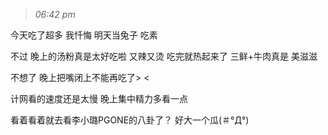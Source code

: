 >*06:42 pm*

今天吃了超多
我忏悔
明天当兔子
吃素
<!--more-->
不过
晚上的汤粉真是太好吃啦
又辣又烫
吃完就热起来了
三鲜+牛肉真是
美滋滋

不想了
晚上把嘴闭上不能再吃了> <

计网看的速度还是太慢
晚上集中精力多看一点

看着看着就去看李小璐PGONE的八卦了？
好大一个瓜(＃°Д°)